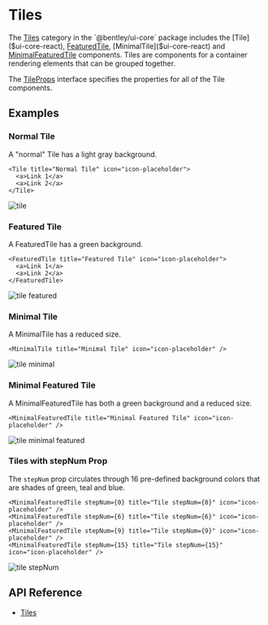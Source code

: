 # Tiles

The [Tiles]($ui-core-react:Tabs) category in the `@bentley/ui-core` package includes
the [Tile]($ui-core-react), [FeaturedTile]($ui-core-react), [MinimalTile]($ui-core-react) and [MinimalFeaturedTile]($ui-core-react) components.
Tiles are components for a container rendering elements that can be grouped together.

The [TileProps]($ui-core-react) interface specifies the properties for all of the
Tile components.

## Examples

### Normal Tile

A "normal" Tile has a light gray background.

```tsx
<Tile title="Normal Tile" icon="icon-placeholder">
  <a>Link 1</a>
  <a>Link 2</a>
</Tile>
```

![tile](./images/NormalTile.png "Tile")

### Featured Tile

A FeaturedTile has a green background.

```tsx
<FeaturedTile title="Featured Tile" icon="icon-placeholder">
  <a>Link 1</a>
  <a>Link 2</a>
</FeaturedTile>
```

![tile featured](./images/FeaturedTile.png "Featured Tile")

### Minimal Tile

A MinimalTile has a reduced size.

```tsx
<MinimalTile title="Minimal Tile" icon="icon-placeholder" />
```

![tile minimal](./images/MinimalTile.png "Minimal Tile")

### Minimal Featured Tile

A MinimalFeaturedTile has both a green background and a reduced size.

```tsx
<MinimalFeaturedTile title="Minimal Featured Tile" icon="icon-placeholder" />
```

![tile minimal featured](./images/MinimalFeaturedTile.png "Minimal Featured Tile")

### Tiles with stepNum Prop

The `stepNum` prop circulates through 16 pre-defined background colors that are shades of green, teal and blue.

```tsx
<MinimalFeaturedTile stepNum={0} title="Tile stepNum={0}" icon="icon-placeholder" />
<MinimalFeaturedTile stepNum={6} title="Tile stepNum={6}" icon="icon-placeholder" />
<MinimalFeaturedTile stepNum={9} title="Tile stepNum={9}" icon="icon-placeholder" />
<MinimalFeaturedTile stepNum={15} title="Tile stepNum={15}" icon="icon-placeholder" />
```

![tile stepNum](./images/TilesStepNum.png "Tiles with stepNum")

## API Reference

- [Tiles]($ui-core-react:Tiles)
